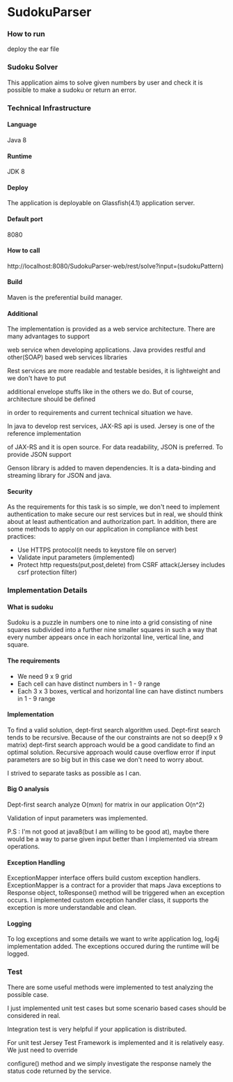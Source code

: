# SudokuParser

### How to run
deploy the ear file

### Sudoku Solver
This application aims to solve given numbers by user and check it is possible to make a sudoku 
or return an error. 

### Technical Infrastructure

#### Language
Java 8

#### Runtime
JDK 8

#### Deploy
The application is deployable on Glassfish(4.1) application server. 

#### Default port
8080

#### How to call

http://localhost:8080/SudokuParser-web/rest/solve?input=(sudokuPattern)

#### Build
Maven is the preferential build manager. 

#### Additional  

The implementation is provided as a web service architecture. There are many advantages to support 

web service when developing applications. Java provides restful and other(SOAP) based web services libraries

Rest services are more readable and testable besides, it is lightweight and we don't have to put

additional envelope stuffs like in the others we do. But of course, architecture should be defined 

in order to requirements and current technical situation we have.

In java to develop rest services, JAX-RS api is used. Jersey is one of the reference implementation

of JAX-RS and it is open source. For data readability, JSON is preferred. To provide JSON support 

Genson library is added to maven dependencies. It is a data-binding and streaming library for JSON and java.   

#### Security 

As the requirements for this task is so simple, we don't need to implement authentication to make
secure our rest services but in real, we should think about at least authentication and 
authorization part. In addition, there are some methods to apply on our application in compliance
with best practices:
 - Use HTTPS protocol(it needs to keystore file on server) 
 - Validate input parameters (implemented)
 - Protect http requests(put,post,delete) from CSRF attack(Jersey includes csrf protection filter)
  
### Implementation Details

#### What is sudoku 
Sudoku is a puzzle in numbers one to nine into a grid consisting of nine squares subdivided into 
a further nine smaller squares in such a way that every number appears once in each horizontal line, 
vertical line, and square.  

#### The requirements
 - We need 9 x 9 grid 
 - Each cell can have distinct numbers in 1 - 9 range
 - Each 3 x 3 boxes, vertical and horizontal line can have distinct numbers in 1 - 9 range
 
#### Implementation
To find a valid solution, dept-first search algorithm used. Dept-first search tends to be recursive.
Because of the our constraints are not so deep(9 x 9 matrix) dept-first search approach would be a
good candidate to find an optimal solution. Recursive approach would cause overflow error if input
parameters are so big but in this case we don't need to worry about.

I strived to separate tasks as possible as I can. 

#### Big O analysis
Dept-first search analyze O(mxn) for matrix in our application O(n^2) 

Validation of input parameters was implemented. 


P.S : I'm not good at java8(but I am willing to be good at), maybe there would be a way to parse given input better than I implemented
via stream operations.    

#### Exception Handling 
ExceptionMapper interface offers build custom exception handlers. ExceptionMapper is a contract for a provider 
that maps Java exceptions to Response object, toResponse() method will be triggered when an exception occurs. 
I implemented custom exception handler class, it supports the exception is more understandable and clean.


#### Logging 
To log exceptions and some details we want to write application log, log4j implementation added. The exceptions occured
during the runtime will be logged.

### Test

There are some useful methods were implemented to test analyzing the possible case. 

I just implemented unit test cases but some scenario based cases should be considered in real.

Integration test is very helpful if your application is distributed. 

For unit test Jersey Test Framework is implemented and it is relatively easy. We just need to override

configure() method and we simply investigate the response namely the status code returned by the service.
